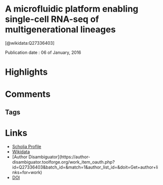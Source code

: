 
A microfluidic platform enabling single-cell RNA-seq of multigenerational lineages
==================================================================================
  
  [@wikidata:Q27336403]  
  
Publication date : 06 of January, 2016  

# Highlights

# Comments

## Tags

# Links
  
 * [Scholia Profile](https://scholia.toolforge.org/work/Q27336403)  
 * [Wikidata](https://www.wikidata.org/wiki/Q27336403)  
 * [Author Disambiguator](https://author-
disambiguator.toolforge.org/work_item_oauth.php?id=Q27336403&batch_id=&match=1&author_list_id=&doit=Get+author+links+for+work)  
 * [DOI](https://doi.org/10.1038/NCOMMS10220)  
